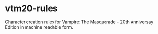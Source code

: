 # vtm20-rules
Character creation rules for Vampire: The Masquerade - 20th Anniversay Edition in machine readable form.
